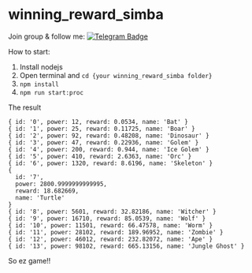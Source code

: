 # winning_reward_simba

Join group & follow me: [![Telegram Badge](https://img.shields.io/badge/-Cra5hs-0072b1?style=flat&logo=Telegram&logoColor=white&link=https://t.me/joinchat/Lu9JNIDr6sU2MTg1)](https://t.me/joinchat/Lu9JNIDr6sU2MTg1) 

How to start:

1.  Install nodejs
2.  Open terminal and ```cd {your winning_reward_simba folder}```
3.  ```npm install```
4.  ```npm run start:proc```

The result

```
{ id: '0', power: 12, reward: 0.0534, name: 'Bat' }
{ id: '1', power: 25, reward: 0.11725, name: 'Boar' }
{ id: '2', power: 92, reward: 0.48208, name: 'Dinosaur' }
{ id: '3', power: 47, reward: 0.22936, name: 'Golem' }
{ id: '4', power: 200, reward: 0.944, name: 'Ice Golem' }
{ id: '5', power: 410, reward: 2.6363, name: 'Orc' }
{ id: '6', power: 1320, reward: 8.6196, name: 'Skeleton' }
{
  id: '7',
  power: 2800.9999999999995,
  reward: 18.682669,
  name: 'Turtle'
}
{ id: '8', power: 5601, reward: 32.82186, name: 'Witcher' }
{ id: '9', power: 16710, reward: 85.0539, name: 'Wolf' }
{ id: '10', power: 11501, reward: 66.47578, name: 'Worm' }
{ id: '11', power: 28102, reward: 189.96952, name: 'Zombie' }
{ id: '12', power: 46012, reward: 232.82072, name: 'Ape' }
{ id: '13', power: 98102, reward: 665.13156, name: 'Jungle Ghost' }

```

So ez game!!
